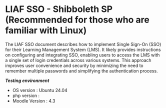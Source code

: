 # LIAF SSO - Shibboleth SP (Recommended for those who are familiar with Linux)

The LIAF SSO document describes how to implement Single Sign-On (SSO) for their Learning Management System (LMS). It likely provides instructions on configuring and integrating SSO, enabling users to access the LMS with a single set of login credentials across various systems. This approach improves user convenience and security by minimizing the need to remember multiple passwords and simplifying the authentication process.

***Testing environment*** 

* OS version : Ubuntu 24.04
* php version : 
* Moodle Version : 4.3
